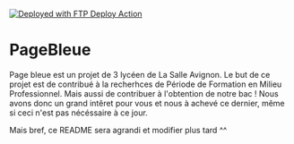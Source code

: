 [<img alt="Deployed with FTP Deploy Action" src="https://img.shields.io/badge/Deployed With-FTP DEPLOY ACTION-%3CCOLOR%3E?style=for-the-badge&color=0077b6">](https://github.com/SamKirkland/FTP-Deploy-Action) 
# PageBleue
Page bleue est un projet de 3 lycéen de La Salle Avignon.
Le but de ce projet est de contribué à la recherhces de Période de Formation en Milieu Professionnel. Mais aussi de contribuer à l'obtention de notre bac ! Nous avons donc un grand intêret pour vous et nous à achevé ce dernier, même si ceci n'est pas nécéssaire à ce jour.

Mais bref, ce README sera agrandi et modifier plus tard ^^
